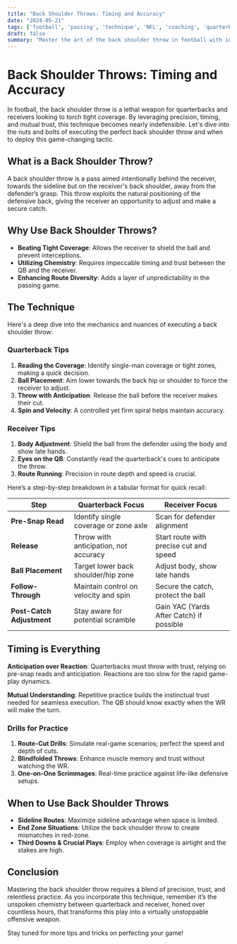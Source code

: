 ```yaml
---
title: "Back Shoulder Throws: Timing and Accuracy"
date: "2024-05-21"
tags: ['football', 'passing', 'technique', 'NFL', 'coaching', 'quarterback', 'wide receiver', 'training', 'tips']
draft: false
summary: "Master the art of the back shoulder throw in football with insights on perfecting timing and accuracy, key techniques, and using this weapon to beat tight coverage."
---
```


# Back Shoulder Throws: Timing and Accuracy

In football, the back shoulder throw is a lethal weapon for quarterbacks and receivers looking to torch tight coverage. By leveraging precision, timing, and mutual trust, this technique becomes nearly indefensible. Let's dive into the nuts and bolts of executing the perfect back shoulder throw and when to deploy this game-changing tactic.

## What is a Back Shoulder Throw?

A back shoulder throw is a pass aimed intentionally behind the receiver, towards the sideline but on the receiver's back shoulder, away from the defender’s grasp. This throw exploits the natural positioning of the defensive back, giving the receiver an opportunity to adjust and make a secure catch.

## Why Use Back Shoulder Throws?

- **Beating Tight Coverage**: Allows the receiver to shield the ball and prevent interceptions.
- **Utilizing Chemistry**: Requires impeccable timing and trust between the QB and the receiver.
- **Enhancing Route Diversity**: Adds a layer of unpredictability in the passing game.

## The Technique

Here's a deep dive into the mechanics and nuances of executing a back shoulder throw:

### Quarterback Tips

1. **Reading the Coverage**: Identify single-man coverage or tight zones, making a quick decision.
2. **Ball Placement**: Aim lower towards the back hip or shoulder to force the receiver to adjust.
3. **Throw with Anticipation**: Release the ball before the receiver makes their cut.
4. **Spin and Velocity**: A controlled yet firm spiral helps maintain accuracy.

### Receiver Tips

1. **Body Adjustment**: Shield the ball from the defender using the body and show late hands.
2. **Eyes on the QB**: Constantly read the quarterback's cues to anticipate the throw.
3. **Route Running**: Precision in route depth and speed is crucial.

Here’s a step-by-step breakdown in a tabular format for quick recall:

| Step                         | Quarterback Focus                     | Receiver Focus                             |
|------------------------------|---------------------------------------|--------------------------------------------|
| **Pre-Snap Read**            | Identify single coverage or zone axle | Scan for defender alignment                |
| **Release**                  | Throw with anticipation, not accuracy | Start route with precise cut and speed     |
| **Ball Placement**           | Target lower back shoulder/hip zone   | Adjust body, show late hands               |
| **Follow-Through**           | Maintain control on velocity and spin | Secure the catch, protect the ball         |
| **Post-Catch Adjustment**    | Stay aware for potential scramble     | Gain YAC (Yards After Catch) if possible   |

## Timing is Everything

**Anticipation over Reaction**: Quarterbacks must throw with trust, relying on pre-snap reads and anticipation. Reactions are too slow for the rapid game-play dynamics.

**Mutual Understanding**: Repetitive practice builds the instinctual trust needed for seamless execution. The QB should know exactly when the WR will make the turn.

### Drills for Practice

1. **Route-Cut Drills**: Simulate real-game scenarios; perfect the speed and depth of cuts.
2. **Blindfolded Throws**: Enhance muscle memory and trust without watching the WR.
3. **One-on-One Scrimmages**: Real-time practice against life-like defensive setups.

## When to Use Back Shoulder Throws

- **Sideline Routes**: Maximize sideline advantage when space is limited.
- **End Zone Situations**: Utilize the back shoulder throw to create mismatches in red-zone.
- **Third Downs & Crucial Plays**: Employ when coverage is airtight and the stakes are high.

## Conclusion

Mastering the back shoulder throw requires a blend of precision, trust, and relentless practice. As you incorporate this technique, remember it’s the unspoken chemistry between quarterback and receiver, honed over countless hours, that transforms this play into a virtually unstoppable offensive weapon. 

Stay tuned for more tips and tricks on perfecting your game!
```

